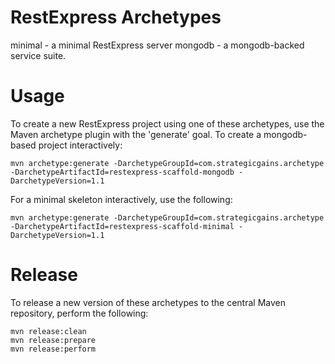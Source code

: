 RestExpress Archetypes
======================

minimal - a minimal RestExpress server
mongodb - a mongodb-backed service suite.

Usage
=====
To create a new RestExpress project using one of these archetypes, use the Maven archetype plugin with the 'generate' goal.  To create a mongodb-based project interactively:

```
mvn archetype:generate -DarchetypeGroupId=com.strategicgains.archetype -DarchetypeArtifactId=restexpress-scaffold-mongodb -DarchetypeVersion=1.1
```

For a minimal skeleton interactively, use the following:
```
mvn archetype:generate -DarchetypeGroupId=com.strategicgains.archetype -DarchetypeArtifactId=restexpress-scaffold-minimal -DarchetypeVersion=1.1
```

Release
=======
To release a new version of these archetypes to the central Maven repository, perform the following:
```
mvn release:clean
mvn release:prepare
mvn release:perform
```
